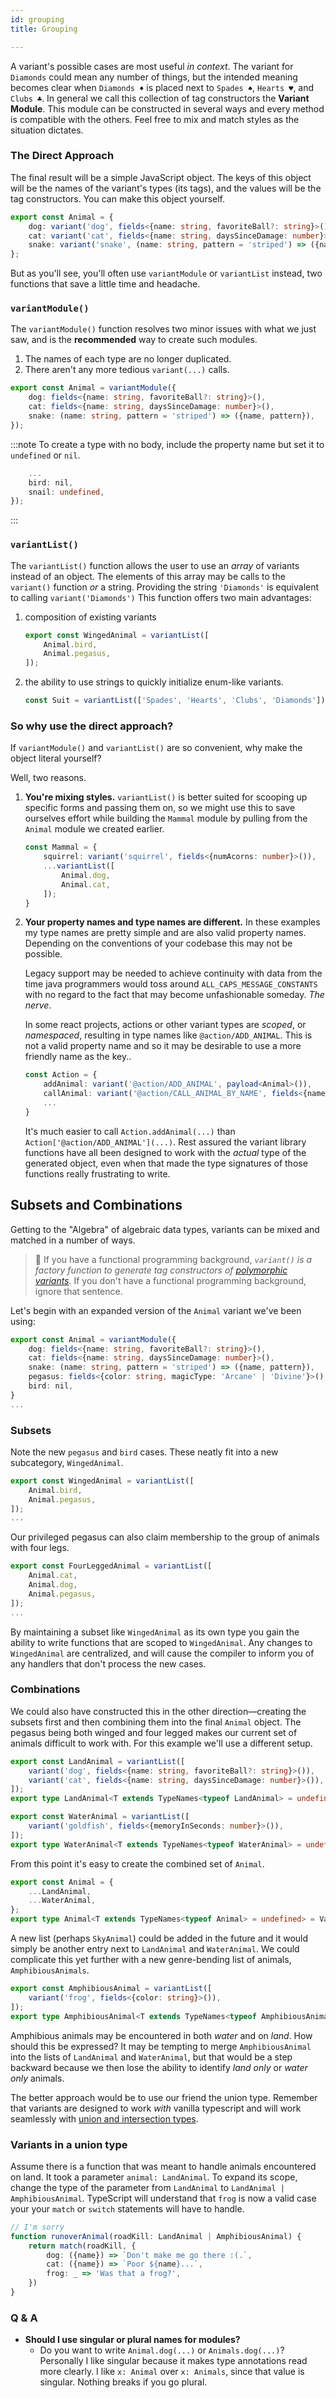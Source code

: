```yaml
---
id: grouping
title: Grouping

---
```


A variant's possible cases are most useful *in context*. The variant for `Diamonds` could mean any number of things, but the intended meaning becomes clear when `Diamonds ♦` is placed next to `Spades ♠`, `Hearts ♥`, and `Clubs ♣`. In general we call this collection of tag constructors the **Variant Module**. This module can be constructed in several ways and every method is compatible with the others. Feel free to mix and match styles as the situation dictates.

### The Direct Approach

The final result will be a simple JavaScript object. The keys of this object will be the names of the variant's types (its tags), and the values will be the tag constructors. You can make this object yourself.

```typescript
export const Animal = {
    dog: variant('dog', fields<{name: string, favoriteBall?: string}>()),
    cat: variant('cat', fields<{name: string, daysSinceDamage: number}>()),
    snake: variant('snake', (name: string, pattern = 'striped') => ({name, pattern})),
};
```

But as you'll see, you'll often use `variantModule` or `variantList` instead, two functions that save a little time and headache.

### `variantModule()`

The `variantModule()` function resolves two minor issues with what we just saw, and is the **recommended** way to create such modules.

 1. The names of each type are no longer duplicated.
 1. There aren't any more tedious `variant(...)` calls.

```typescript {1}
export const Animal = variantModule({
    dog: fields<{name: string, favoriteBall?: string}>(),
    cat: fields<{name: string, daysSinceDamage: number}>(),
    snake: (name: string, pattern = 'striped') => ({name, pattern}),
});
```

:::note
To create a type with no body, include the property name but set it to `undefined` or `nil`.
```typescript
    ...
    bird: nil,
    snail: undefined,
});
```
:::

### `variantList()`

The `variantList()` function allows the user to use an *array* of variants instead of an object. The elements of this array may be calls to the `variant()` function *or* a string. Providing the string `'Diamonds'` is equivalent to calling `variant('Diamonds')` This function offers two main advantages:

 1. composition of existing variants
    
    ```typescript
    export const WingedAnimal = variantList([
        Animal.bird,
        Animal.pegasus,
    ]);
    ```
 2. the ability to use strings to quickly initialize enum-like variants.

    ```typescript
    const Suit = variantList(['Spades', 'Hearts', 'Clubs', 'Diamonds']),
    ```

### So why use the direct approach?

If `variantModule()` and `variantList()` are so convenient, why make the object literal yourself?

Well, two reasons.

1. **You're mixing styles.** `variantList()` is better suited for scooping up specific forms and passing them on, so we might use this to save ourselves effort while building the `Mammal` module by pulling from the `Animal` module we created earlier.

    ```typescript
    const Mammal = {
        squirrel: variant('squirrel', fields<{numAcorns: number}>()),
        ...variantList([
            Animal.dog,
            Animal.cat,
        ]);
    }
    ```
2. **Your property names and type names are different.** In these examples my type names are pretty simple and are also valid property names. Depending on the conventions of your codebase this may not be possible. 
    
    Legacy support may be needed to achieve continuity with data from the time java programmers would toss around `ALL_CAPS_MESSAGE_CONSTANTS` with no regard to the fact that may become unfashionable someday. *The nerve*.

    In some react projects, actions or other variant types are *scoped*, or *namespaced*, resulting in type names like `@action/ADD_ANIMAL`. This is not a valid property name and so it may be desirable to use a more friendly name as the key.. 

    ```typescript
    const Action = {
        addAnimal: variant('@action/ADD_ANIMAL', payload<Animal>()),
        callAnimal: variant('@action/CALL_ANIMAL_BY_NAME', fields<{name: string}>()),
        ...
    }
    ```

    It's much easier to call `Action.addAnimal(...)` than `Action['@action/ADD_ANIMAL'](...)`. Rest assured the variant library functions have all been designed to work with the *actual* type of the generated object, even when that made the type signatures of those functions really frustrating to write.

## Subsets and Combinations

Getting to the "Algebra" of algebraic data types, variants can be mixed and matched in a number of ways.

 > 🧙 If you have a functional programming background, *`variant()` is a factory function to generate tag constructors of [polymorphic variants](https://www.cs.cornell.edu/courses/cs3110/2019sp/textbook/data/polymorphic_variants.html).* If you don't have a functional programming background, ignore that sentence.

Let's begin with an expanded version of the `Animal` variant we've been using:

```typescript
export const Animal = variantModule({
    dog: fields<{name: string, favoriteBall?: string}>(),
    cat: fields<{name: string, daysSinceDamage: number}>(),
    snake: (name: string, pattern = 'striped') => ({name, pattern}),
    pegasus: fields<{color: string, magicType: 'Arcane' | 'Divine'}>(),
    bird: nil,
}
...
```

### Subsets

Note the new `pegasus` and `bird` cases. These neatly fit into a new subcategory, `WingedAnimal`.

```typescript
export const WingedAnimal = variantList([
    Animal.bird,
    Animal.pegasus,
]);
...
```

Our privileged pegasus can also claim membership to the group of animals with four legs.

```typescript
export const FourLeggedAnimal = variantList([
    Animal.cat,
    Animal.dog,
    Animal.pegasus,
]);
...
```

By maintaining a subset like `WingedAnimal` as its own type you gain the ability to write functions that are scoped to `WingedAnimal`. Any changes to `WingedAnimal` are centralized, and will cause the compiler to inform you of any handlers that don't process the new cases.

### Combinations

We could also have constructed this in the other direction—creating the subsets first and then combining them into the final `Animal` object. The pegasus being both winged and four legged makes our current set of animals difficult to work with. For this example we'll use a different setup.

```typescript
export const LandAnimal = variantList([
    variant('dog', fields<{name: string, favoriteBall?: string}>()),
    variant('cat', fields<{name: string, daysSinceDamage: number}>()),
]);
export type LandAnimal<T extends TypeNames<typeof LandAnimal> = undefined> = VariantOf<typeof LandAnimal, T>;

export const WaterAnimal = variantList([
    variant('goldfish', fields<{memoryInSeconds: number}>()),
]);
export type WaterAnimal<T extends TypeNames<typeof WaterAnimal> = undefined> = VariantOf<typeof WaterAnimal, T>;
```

From this point it's easy to create the combined set of `Animal`.

```typescript
export const Animal = {
    ...LandAnimal,
    ...WaterAnimal,
};
export type Animal<T extends TypeNames<typeof Animal> = undefined> = VariantOf<typeof Animal, T>;
```

A new list (perhaps `SkyAnimal`) could be added in the future and it would simply be another entry next to `LandAnimal` and `WaterAnimal`. We could complicate this yet further with a new genre-bending list of animals, `AmphibiousAnimals`.

```typescript
export const AmphibiousAnimal = variantList([
    variant('frog', fields<{color: string}>()),
]);
export type AmphibiousAnimal<T extends TypeNames<typeof AmphibiousAnimal> = undefined> = VariantOf<typeof AmphibiousAnimal, T>;
```

Amphibious animals may be encountered in both *water* and on *land*. How should this be expressed? It may be tempting to merge `AmphibiousAnimal` into the lists of `LandAnimal` and `WaterAnimal`, but that would be a step backward because we then lose the ability to identify *land only* or *water only* animals. 

The better approach would be to use our friend the union type. Remember that variants are designed to work *with* vanilla typescript and will work seamlessly with [union and intersection types](https://www.typescriptlang.org/docs/handbook/unions-and-intersections.html).

### Variants in a union type

Assume there is a function that was meant to handle animals encountered on land. It took a parameter `animal: LandAnimal`. To expand its scope, change the type of the parameter from `LandAnimal` to `LandAnimal | AmphibiousAnimal`. TypeScript will understand that `frog` is now a valid case your your `match` or `switch` statements will have to handle.


```typescript
// I'm sorry
function runoverAnimal(roadKill: LandAnimal | AmphibiousAnimal) {
    return match(roadKill, {
        dog: ({name}) => `Don't make me go there :(.`,
        cat: ({name}) => `Poor ${name}...`,
        frog: _ => 'Was that a frog?',
    })
}
```

### Q & A

 - **Should I use singular or plural names for modules?**
    - Do you want to write `Animal.dog(...)` or `Animals.dog(...)`? Personally I like singular because it makes type annotations read more clearly. I like `x: Animal` over `x: Animals`, since that value is singular. Nothing breaks if you go plural.

